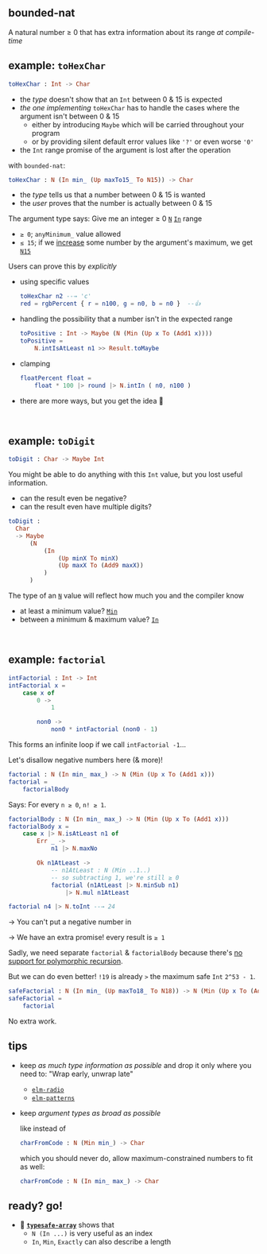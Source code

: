 ## bounded-nat

A natural number ≥ 0 that has extra information about its range _at compile-time_

## example: `toHexChar`

```elm
toHexChar : Int -> Char
```

  - the _type_ doesn't show that an `Int` between 0 & 15 is expected
  - _the one implementing_ `toHexChar` has to handle the cases where the argument isn't between 0 & 15
      - either by introducing `Maybe` which will be carried throughout your program
      - or by providing silent default error values like `'?'` or even worse `'0'`
  - the `Int` range promise of the argument is lost after the operation

with `bounded-nat`:
```elm
toHexChar : N (In min_ (Up maxTo15_ To N15)) -> Char
```

  - the _type_ tells us that a number between 0 & 15 is wanted
  - the _user_ proves that the number is actually between 0 & 15

The argument type says: Give me an integer ≥ 0 [`N`](N#N) [`In`](N#In) range
  - `≥ 0`; `anyMinimum_` value allowed
  - `≤ 15`; if we [increase](N#Up) some number by the argument's maximum, we get [`N15`](N#N15)

Users can prove this by _explicitly_

  - using specific values

    ```elm
    toHexChar n2 --→ 'c'
    red = rgbPercent { r = n100, g = n0, b = n0 }  --👍
    ```

  - handling the possibility that a number isn't in the expected range

    ```elm
    toPositive : Int -> Maybe (N (Min (Up x To (Add1 x))))
    toPositive =
        N.intIsAtLeast n1 >> Result.toMaybe
    ```

  - clamping

    ```elm
    floatPercent float =
        float * 100 |> round |> N.intIn ( n0, n100 )
    ```

  - there are more ways, but you get the idea 🙂

&emsp;


## example: `toDigit`

```elm
toDigit : Char -> Maybe Int
```

You might be able to do anything with this `Int` value, but you lost useful information.

  - can the result even be negative?
  - can the result even have multiple digits?

```elm
toDigit :
  Char
  -> Maybe
      (N
          (In
              (Up minX To minX)
              (Up maxX To (Add9 maxX))
          )
      )
```

The type of an [`N`](N#N) value will reflect how much you and the compiler know

  - at least a minimum value? [`Min`](N#Min)
  - between a minimum & maximum value? [`In`](N#In)


&emsp;


## example: `factorial`

```elm
intFactorial : Int -> Int
intFactorial x =
    case x of
        0 ->
            1

        non0 ->
            non0 * intFactorial (non0 - 1)
```

This forms an infinite loop if we call `intFactorial -1`...

Let's disallow negative numbers here (& more)!

```elm
factorial : N (In min_ max_) -> N (Min (Up x To (Add1 x)))
factorial =
    factorialBody
```
Says: For every `n ≥ 0`, `n! ≥ 1`.
```elm
factorialBody : N (In min_ max_) -> N (Min (Up x To (Add1 x)))
factorialBody x =
    case x |> N.isAtLeast n1 of
        Err _ ->
            n1 |> N.maxNo

        Ok n1AtLeast ->
            -- n1AtLeast : N (Min ..1..)
            -- so subtracting 1, we're still ≥ 0
            factorial (n1AtLeast |> N.minSub n1)
                |> N.mul n1AtLeast

factorial n4 |> N.toInt --→ 24
```

→ You can't put a negative number in

→ We have an extra promise! every result is `≥ 1`

Sadly, we need separate `factorial` & `factorialBody` because there's [no support for polymorphic recursion](https://github.com/elm/compiler/issues/2180).

But we can do even better!
`!19` is already `>` the maximum safe `Int` `2^53 - 1`.

```elm
safeFactorial : N (In min_ (Up maxTo18_ To N18)) -> N (Min (Up x To (Add1 x)))
safeFactorial =
    factorial
```

No extra work.


## tips

  - keep _as much type information as possible_ and drop it only where you need to: "Wrap early, unwrap late"
      - [`elm-radio`](https://elm-radio.com/episode/wrap-early-unwrap-late/)
      - [`elm-patterns`](https://sporto.github.io/elm-patterns/basic/wrap-early.html)

  - keep _argument types as broad as possible_
    
    like instead of
    ```elm
    charFromCode : N (Min min_) -> Char
    ```
    which you should never do, allow maximum-constrained numbers to fit as well:
    ```elm
    charFromCode : N (In min_ max_) -> Char
    ```

## ready? go!

- 👀 **[`typesafe-array`][typesafe-array]** shows that
    - `N (In ...)` is very useful as an index
    - `In`, `Min`, `Exactly` can also describe a length

[typesafe-array]: https://package.elm-lang.org/packages/lue-bird/elm-typesafe-array/latest/
